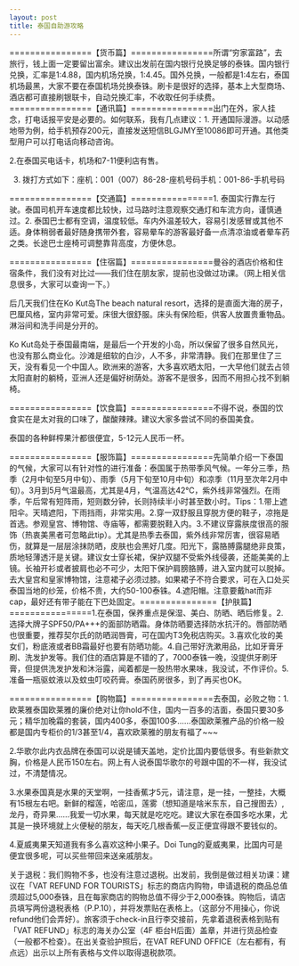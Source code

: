 ```yaml
---
layout: post
title: 泰国自助游攻略
---
```




================【货币篇】================所谓“穷家富路”，去旅行，钱上面一定要留出富余。建议出发前在国内银行兑换足够的泰铢。国内银行兑换，汇率是1:4.88，国内机场兑换，1:4.45。国外兑换，一般都是1:4左右，泰国机场最黑，大家不要在泰国机场兑换泰铢。刷卡是很好的选择，基本上大型商场、酒店都可直接刷银联卡，自动兑换汇率，不收取任何手续费。================【通讯篇】================出门在外，家人挂念，打电话报平安是必要的。如何联系，我有几点建议：1. 开通国际漫游。以动感地带为例，给手机预存200元，直接发送短信BLGJMY至10086即可开通。其他类型用户可以打电话向移动咨询。

2.在泰国买电话卡，机场和7-11便利店有售。

3. 拨打方式如下：座机：001（007）86-28-座机号码手机：001-86-手机号码

================【交通篇】================1. 泰国实行靠左行驶。泰国司机开车速度都比较快，过马路时注意观察交通灯和车流方向，谨慎通过。2. 泰国巴士都有空调，温度较低。车内外温差较大，容易引发感冒或其他不适。身体稍弱者最好随身携带外套，容易晕车的游客最好备一点清凉油或者晕车药之类。长途巴士座椅可调整靠背高度，方便休息。

================【住宿篇】================曼谷的酒店价格和住宿条件，我们没有对比过——我们住在朋友家，提前也没做过功课。（网上相关信息很多，大家可以查询一下。）

后几天我们住在Ko Kut岛The beach natural resort，选择的是直面大海的房子，巴厘风格，室内非常可爱。床很大很舒服。床头有保险柜，供客人放置贵重物品。淋浴间和洗手间是分开的。

Ko Kut岛处于泰国最南端，是最后一个开发的小岛，所以保留了很多自然风光，也没有那么商业化。沙滩是细软的白沙，人不多，非常清静。我们在那里住了三天，没有看见一个中国人。欧洲来的游客，大多喜欢晒太阳，一大早他们就去占领太阳直射的躺椅，亚洲人还是偏好树荫处。游客不是很多，因而不用担心找不到躺椅。

================【饮食篇】================不得不说，泰国的饮食实在是太对我的口味了，酸酸辣辣。建议大家多尝试不同的泰国美食。

泰国的各种鲜榨果汁都很便宜，5-12元人民币一杯。

================【服饰篇】================先简单介绍一下泰国的气候，大家可以有针对性的进行准备：泰国属于热带季风气候。一年分三季，热季（2月中旬至5月中旬）、雨季（5月下旬至10月中旬）和凉季（11月至次年2月中旬）。3月到5月气温最高，尤其是4月，气温高达42℃，紫外线非常强烈。在雨季，午后常有短阵雨，短则数分钟，长则持续半小时甚至数小时。Tips：1.带上遮阳伞。天晴遮阳，下雨挡雨，非常实用。2.穿一双舒服且穿脱方便的鞋子，凉拖是首选。参观皇宫、博物馆、寺庙等，都需要脱鞋入内。3.不建议穿露肤度很高的服饰（热衷美黑者可忽略此tip）。尤其是热季去泰国，紫外线非常厉害，很容易晒伤，就算是一层层涂抹防晒，皮肤也会黑好几度。阳光下，露胳膊露腿绝非良策，质地轻薄透汗是关键。建议女士穿长裙，保护双腿不受紫外线侵袭，还能美美的上镜。长袖开衫或者披肩也必不可少，太阳下保护肩膀胳膊，进入室内就可以脱掉。去大皇宫和皇家博物馆，注意裙子必须过膝。如果裙子不符合要求，可在入口处买泰国当地的纱笼，价格不贵，大约50-100泰铢。4.遮阳帽。注意要戴hat而非cap，最好还有带子能在下巴处固定。===============【护肤篇】================1.在泰国，保养重点是保湿、美白、防晒、晒后修复。2.选择大牌子SPF50/PA+++的面部防晒霜。身体防晒要选择防水抗汗的。唇部防晒也很重要，推荐契尔氏的防晒润唇膏，可在国内T3免税店购买。3.喜欢化妆的美女们，粉底液或者BB霜最好也要有防晒功能。4.自己带好洗漱用品，比如牙膏牙刷、洗发护发等。我们住的酒店算是不错的了，7000泰铢一晚，没提供牙刷牙膏，但提供洗发护发和沐浴露，闻着都是一股热带水果味，我没试，不作评价。5.准备一瓶驱蚊液以及蚊虫叮咬药膏。泰国药房很多，到了再买也OK。

================【购物篇】================去泰国，必败之物：1.欧莱雅泰国欧莱雅的廉价绝对让你hold不住，国内一百多的洁面，泰国只要30多元；精华加晚霜的套装，国内400多，泰国100多……泰国欧莱雅产品的价格一般都是国内专柜价的1/3甚至1/4，喜欢欧莱雅的朋友有福了~~~

2.华歌尔此内衣品牌在泰国可以说是铺天盖地，定价比国内要低很多。有些新款文胸，价格是人民币150左右。网上有人说泰国华歌尔的号跟中国的不一样，我没试过，不清楚情况。

3.水果泰国真是水果的天堂啊，一挂香蕉才5元，请注意，是一挂，一整挂，大概有15根左右吧。新鲜的榴莲，哈密瓜，莲雾（想知道是啥米东东，自己搜图去）,龙丹，奇异果……我爱一切水果，每天就是吃吃吃。建议大家在泰国多吃水果，尤其是一换环境就上火便秘的朋友，每天吃几根香蕉—反正便宜得跟不要钱似的。

4.夏威夷果天知道我有多么喜欢这种小果子。Doi Tung的夏威夷果，比国内可是便宜很多呢，可以买些带回来送亲戚朋友。

关于退税：我们购物不多，也没有注意过退税。出发前，我倒是做过相关功课：建议在「VAT REFUND FOR TOURISTS」标志的商店内购物，申请退税的商品总值须超过5,000泰铢，且在每家商店的购物总值不得少于2,000泰铢。购物后，请店员填写两份退税表格（P.P.10），并将发票贴在表格上。（这部分不用操心，你说refund他们会弄好）。旅客须于check-in且行李交接前，先拿着退税表格到贴有「VAT REFUND」标志的海关办公室（4F 柜台H后面）盖章，并进行货品检查（一般都不检查）。在出关查验护照后，在VAT REFUND OFFICE（左右都有，有点远）出示以上所有表格与文件以取得退税款项。
